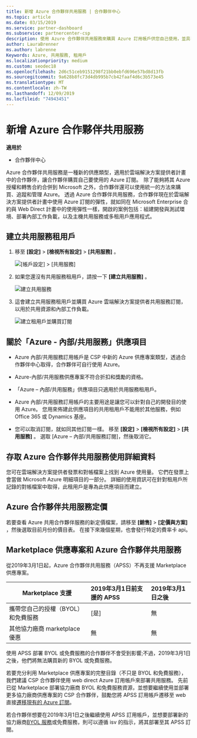 ```yaml
---
title: 新增 Azure 合作夥伴共用服務 | 合作夥伴中心
ms.topic: article
ms.date: 03/15/2019
ms.service: partner-dashboard
ms.subservice: partnercenter-csp
description: 使用 Azure 合作夥伴共用服務來購買 Azure 訂用帳戶供您自己使用，並具有可用於購買、追蹤和管理 Azure 的統一方法。
author: LauraBrenner
ms.author: labrenne
Keywords: Azure, 共用服務, 租用戶
ms.localizationpriority: medium
ms.custom: seodec18
ms.openlocfilehash: 2d6c51ceb9151298f21bb0ebfd696e57bd8d13fb
ms.sourcegitcommit: 9a628b8fc73d4db995b7cb42faaf4d6c3b573e45
ms.translationtype: MT
ms.contentlocale: zh-TW
ms.lasthandoff: 12/09/2019
ms.locfileid: "74943451"
---
```

# <a name="add-azure-partner-shared-services"></a>新增 Azure 合作夥伴共用服務

**適用於**

-  合作夥伴中心

Azure 合作夥伴共用服務是一種新的供應類型，適用於雲端解決方案提供者計畫中的合作夥伴，讓合作夥伴購買自己要使用的 Azure 訂閱。  除了能夠將其 Azure 授權和轉售合約合併到 Microsoft 之外，合作夥伴還可以使用統一的方法來購買、追蹤和管理 Azure。 透過 Azure 合作夥伴共用服務，合作夥伴現在於雲端解決方案提供者計畫中使用 Azure 訂閱的彈性，就如同在 Microsoft Enterprise 合約與 Web Direct 計畫中的使用彈性一樣，開啟的案例包括：組建開發與測試環境、部署內部工作負載，以及主機共用服務或多租用戶應用程式。  

## <a name="create-the-shared-services-tenant"></a>建立共用服務租用戶

1. 移至 **\[設定\]**  >  **\[檢視所有設定\]**  >  **\[共用服務\]** 。

    ![**\[帳戶設定\]** > **\[共用服務\]**](images/sharedservices2.png)

2. 如果您還沒有共用服務租用戶，請按一下 **\[建立共用服務\]** 。

    ![建立共用服務](images/sharedservices3.png)

3. 這會建立共用服務租用戶並購買 Azure 雲端解決方案提供者共用服務訂閱，以用於共用資源和內部工作負載。

    ![建立租用戶並購買訂閱](images/sharedservices5.png)

## <a name="about-the-azure--internalshared-services-offer"></a>關於「Azure - 內部/共用服務」供應項目

- Azure 內部/共用服務訂用帳戶是 CSP 中新的 Azure 供應專案類型，透過合作夥伴中心取得，合作夥伴可自行使用 Azure。 

- Azure-內部/共用服務供應專案不符合折扣和獎勵的資格。

- 「Azure – 內部/共用服務」供應項目只適用於共用服務租用戶。

- Azure 內部/共用服務訂用帳戶的主要用途是讓您可以針對自己的開發目的使用 Azure。 您用來佈建此供應項目的共用租用戶不能用於其他服務，例如 Office 365 或 Dynamics 基座。 

- 您可以取消訂閱，就如同其他訂閱一樣。 移至 **\[設定\]**  >  **\[檢視所有設定\]**  >  **\[共用服務\]** 。 選取 \[Azure – 內部/共用服務訂閱\]，然後取消它。

## <a name="accessing-azure-partner-shared-services-consumption-details"></a>存取 Azure 合作夥伴共用服務使用詳細資料

您可在雲端解決方案提供者發票和對帳檔案上找到 Azure 使用量。 它們在發票上會當做 Microsoft Azure 明細項目的一部分。 詳細的使用資訊可在針對租用戶所記錄的對帳檔案中取得，此租用戶是專為此供應項目而建立。 

## <a name="azure-partner-shared-services-pricing"></a>Azure 合作夥伴共用服務定價

若要查看 Azure 共用合作夥伴服務的新定價檔案，請移至 **\[銷售\]**  >  **\[定價與方案\]** ，然後選取目前月份的價目表。 在接下來幾個星期，也會發行特定的費率卡 api。

## <a name="marketplace-offers-and-azure-partner-shared-services"></a>Marketplace 供應專案和 Azure 合作夥伴共用服務

從2019年3月1日起，Azure 合作夥伴共用服務（APSS）不再支援 Marketplace 供應專案。   

|**Marketplace 支援**   |**2019年3月1日前支援的 APSS**|**2019年3月1日之後**|
|---------------------------|:----------------------------|:-------------------|
|攜帶您自己的授權（BYOL）和免費服務   | [是]   | 無|
|其他協力廠商 marketplace 優惠   | 無   |無|


使用 APSS 部署 BYOL 或免費服務的合作夥伴不會受到影響;不過，2019年3月1日之後，他們將無法購買新的 BYOL 或免費服務。 

若要充分利用 Marketplace 供應專案的完整目錄（不只是 BYOL 和免費服務），我們建議 CSP 合作夥伴使用 web direct Azure 訂用帳戶來部署共用服務。  先前已從 Marketplace 部署協力廠商 BYOL 和免費服務資源，並想要繼續使用並部署更多協力廠商供應專案的 CSP 合作夥伴，鼓勵您將 APSS 訂用帳戶遷移至 web 直接[遷移現有的 Azure 訂閱](https://docs.microsoft.com/azure/cloud-solution-provider/migration/migration#migrating-existing-azure-subscriptions)。

若合作夥伴想要在2019年3月1日之後繼續使用 APSS 訂用帳戶，並想要部署新的協力廠商[BYOL 服務](https://azuremarketplace.microsoft.com/marketplace/apps?filters=byol)或免費服務，則可以遵循 isv 的指示，將其部署至其 APSS 訂閱。

